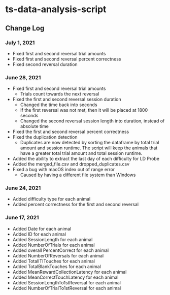 # ts-data-analysis-script

## Change Log
### July 1, 2021
* Fixed first and second reversal trial amounts
* Fixed first and second reversal percent correctness
* Fixed second reversal duration

### June 28, 2021
* Fixed first and second reversal trial amounts
	* Trials count towards the next reversal
* Fixed the first and second reversal session duration
	* Changed the time back into seconds
	* If the first reversal was not met, then it will be placed at 1800 seconds
	* Changed the second reversal session length into duration, instead of absolute time
* Fixed the first and second reversal percent correctness
* Fixed the duplication detection
	* Duplicates are now detected by sorting the dataframe by total trial amount and session runtime. The script will keep the animals that have a greater total trial amount and total session runtime.
* Added the ability to extract the last day of each difficulty for LD Probe
* Added the merged_file.csv and dropped_duplicates.csv
* Fixed a bug with macOS index out of range error
	* Caused by having a different file system than Windows


### June 24, 2021
* Added difficulty type for each animal
* Added percent correctness for the first and second reversal

### June 17, 2021
* Added Date for each animal
* Added ID for each animal
* Added SessionLength for each animal
* Added NumberOfTrials for each animal
* Added overall PercentCorrect for each animal
* Added NumberOfReversals for each animal
* Added TotalITITouches for each animal
* Added TotalBlankTouches for each animal
* Added MeanRewardCollectionLatency for each animal
* Added MeanCorrectTouchLatency for each animal
* Added SessionLengthTo1stReversal for each animal
* Added NumberOfTrialTo1stReversal for each animal


